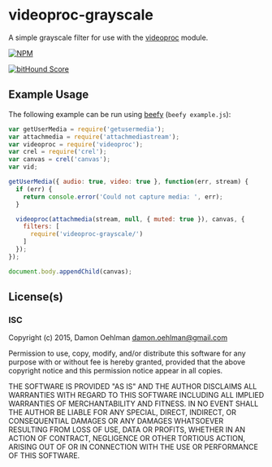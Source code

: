 # videoproc-grayscale

A simple grayscale filter for use with the
[videoproc](https://github.com/DamonOehlman/videoproc) module.


[![NPM](https://nodei.co/npm/videoproc-grayscale.png)](https://nodei.co/npm/videoproc-grayscale/)

[![bitHound Score](https://www.bithound.io/github/DamonOehlman/videoproc-grayscale/badges/score.svg)](https://www.bithound.io/github/DamonOehlman/videoproc-grayscale) 

## Example Usage

The following example can be run using
[beefy](https://github.com/chrisdickinson/beefy) (`beefy example.js`):

```js
var getUserMedia = require('getusermedia');
var attachmedia = require('attachmediastream');
var videoproc = require('videoproc');
var crel = require('crel');
var canvas = crel('canvas');
var vid;

getUserMedia({ audio: true, video: true }, function(err, stream) {
  if (err) {
    return console.error('Could not capture media: ', err);
  }

  videoproc(attachmedia(stream, null, { muted: true }), canvas, {
    filters: [
      require('videoproc-grayscale/')
    ]
  });
});

document.body.appendChild(canvas);

```

## License(s)

### ISC

Copyright (c) 2015, Damon Oehlman <damon.oehlman@gmail.com>

Permission to use, copy, modify, and/or distribute this software for any
purpose with or without fee is hereby granted, provided that the above
copyright notice and this permission notice appear in all copies.

THE SOFTWARE IS PROVIDED "AS IS" AND THE AUTHOR DISCLAIMS ALL WARRANTIES WITH
REGARD TO THIS SOFTWARE INCLUDING ALL IMPLIED WARRANTIES OF MERCHANTABILITY
AND FITNESS. IN NO EVENT SHALL THE AUTHOR BE LIABLE FOR ANY SPECIAL, DIRECT,
INDIRECT, OR CONSEQUENTIAL DAMAGES OR ANY DAMAGES WHATSOEVER RESULTING FROM
LOSS OF USE, DATA OR PROFITS, WHETHER IN AN ACTION OF CONTRACT, NEGLIGENCE OR
OTHER TORTIOUS ACTION, ARISING OUT OF OR IN CONNECTION WITH THE USE OR
PERFORMANCE OF THIS SOFTWARE.
